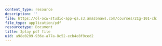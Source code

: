 ```yaml
---
content_type: resource
description: ''
file: https://ol-ocw-studio-app-qa.s3.amazonaws.com/courses/21g-101-chinese-i-regular-fall-2014/a98e0209936ea77a8c52ecb4e8f0ced2_oUIGRmcnUtA.pdf
file_type: application/pdf
resourcetype: Document
title: 3play pdf file
uid: a98e0209-936e-a77a-8c52-ecb4e8f0ced2
---
```

